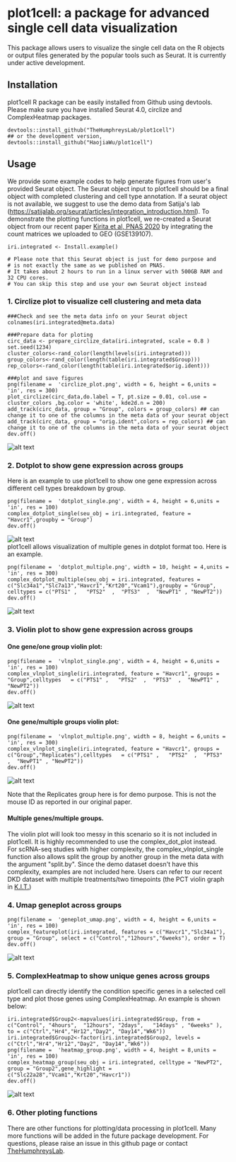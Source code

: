 # plot1cell: a package for advanced single cell data visualization

This package allows users to visualize the single cell data on the R objects or output files generated by the popular tools such as Seurat. It is currently under active development. 

## Installation
plot1cell R package can be easily installed from Github using devtools. Please make sure you have installed Seurat 4.0, circlize and ComplexHeatmap packages.
```
devtools::install_github("TheHumphreysLab/plot1cell")
## or the development version, devtools::install_github("HaojiaWu/plot1cell")
```

## Usage
We provide some example codes to help generate figures from user's provided Seurat object. The Seurat object input to plot1cell should be a final object with completed clustering and cell type annotation. If a seurat object is not available, we suggest to use the demo data from Satija's lab (https://satijalab.org/seurat/articles/integration_introduction.html). To demonstrate the plotting functions in plot1cell, we re-created a Seurat object from our recent paper <a href="https://www.pnas.org/doi/10.1073/pnas.2005477117">Kirita et al, PNAS 2020</a> by integrating the count matrices we uploaded to GEO (GSE139107).
```
iri.integrated <- Install.example() 

# Please note that this Seurat object is just for demo purpose and 
# is not exactly the same as we published on PNAS.
# It takes about 2 hours to run in a linux server with 500GB RAM and 32 CPU cores.
# You can skip this step and use your own Seurat object instead
```

### 1. Circlize plot to visualize cell clustering and meta data
```
###Check and see the meta data info on your Seurat object
colnames(iri.integrated@meta.data)  

###Prepare data for ploting
circ_data <- prepare_circlize_data(iri.integrated, scale = 0.8 )
set.seed(1234)
cluster_colors<-rand_color(length(levels(iri.integrated)))
group_colors<-rand_color(length(table(iri.integrated$Group)))
rep_colors<-rand_color(length(table(iri.integrated$orig.ident)))

###plot and save figures
png(filename =  'circlize_plot.png', width = 6, height = 6,units = 'in', res = 300)
plot_circlize(circ_data,do.label = T, pt.size = 0.01, col.use = cluster_colors ,bg.color = 'white', kde2d.n = 200)
add_track(circ_data, group = "Group", colors = group_colors) ## can change it to one of the columns in the meta data of your seurat object
add_track(circ_data, group = "orig.ident",colors = rep_colors) ## can change it to one of the columns in the meta data of your seurat object
dev.off()
```
![alt text](https://github.com/HaojiaWu/Plot1cell/blob/master/data/circlize_plot.png) <br />

### 2. Dotplot to show gene expression across groups
Here is an example to use plot1cell to show one gene expression across different cell types breakdown by group.
```
png(filename =  'dotplot_single.png', width = 4, height = 6,units = 'in', res = 100)
complex_dotplot_single(seu_obj = iri.integrated, feature = "Havcr1",groupby = "Group")
dev.off()
```
![alt text](https://github.com/HaojiaWu/Plot1cell/blob/master/data/dotplot_single.png) <br />
plot1cell allows visualization of multiple genes in dotplot format too. Here is an example.
```
png(filename =  'dotplot_multiple.png', width = 10, height = 4,units = 'in', res = 300)
complex_dotplot_multiple(seu_obj = iri.integrated, features = c("Slc34a1","Slc7a13","Havcr1","Krt20","Vcam1"),groupby = "Group", celltypes = c("PTS1" ,   "PTS2"  ,  "PTS3"  ,  "NewPT1" , "NewPT2"))
dev.off()
```
![alt text](https://github.com/HaojiaWu/Plot1cell/blob/master/data/dotplot_multiple.png) <br />

### 3. Violin plot to show gene expression across groups
#### One gene/one group violin plot:
```
png(filename =  'vlnplot_single.png', width = 4, height = 6,units = 'in', res = 100)
complex_vlnplot_single(iri.integrated, feature = "Havcr1", groups = "Group",celltypes   = c("PTS1" ,   "PTS2"  ,  "PTS3"  ,  "NewPT1" , "NewPT2"))
dev.off()
```
![alt text](https://github.com/HaojiaWu/Plot1cell/blob/master/data/vlnplot_single.png) <br />

#### One gene/multiple groups violin plot:
```
png(filename =  'vlnplot_multiple.png', width = 8, height = 6,units = 'in', res = 300)
complex_vlnplot_single(iri.integrated, feature = "Havcr1", groups = c("Group","Replicates"),celltypes   = c("PTS1" ,   "PTS2"  ,  "PTS3"  ,  "NewPT1" , "NewPT2"))
dev.off()
```
![alt text](https://github.com/HaojiaWu/Plot1cell/blob/master/data/vlnplot_multiple.png) <br />

Note that the Replicates group here is for demo purpose. This is not the mouse ID as reported in our original paper.

#### Multiple genes/multiple groups.
The violin plot will look too messy in this scenario so it is not included in plot1cell. It is highly recommended to use the complex_dot_plot instead. <br />
For scRNA-seq studies with higher complexity, the complex_vlnplot_single function also allows split the group by another group in the meta data with the argument "split.by". Since the demo dataset doesn't have this complexity, examples are not included here. Users can refer to our recent DKD dataset with multiple treatments/two timepoints (the PCT violin graph in <a href="https://humphreyslab.com/SingleCell/">K.I.T.</a>)

### 4. Umap geneplot across groups
```
png(filename =  'geneplot_umap.png', width = 4, height = 6,units = 'in', res = 100)
complex_featureplot(iri.integrated, features = c("Havcr1","Slc34a1"), group = "Group", select = c("Control","12hours","6weeks"), order = T)
dev.off()
```
![alt text](https://github.com/HaojiaWu/Plot1cell/blob/master/data/geneplot_umap.png) <br />

### 5. ComplexHeatmap to show unique genes across groups
plot1cell can directly identify the condition specific genes in a selected cell type and plot those genes using ComplexHeatmap. An example is shown below:
```
iri.integrated$Group2<-mapvalues(iri.integrated$Group, from = c("Control", "4hours",  "12hours", "2days",   "14days" , "6weeks" ),
to = c("Ctrl","Hr4","Hr12","Day2", "Day14","Wk6"))
iri.integrated$Group2<-factor(iri.integrated$Group2, levels = c("Ctrl","Hr4","Hr12","Day2", "Day14","Wk6"))
png(filename =  'heatmap_group.png', width = 4, height = 8,units = 'in', res = 100)
complex_heatmap_group(seu_obj = iri.integrated, celltype = "NewPT2", group = "Group2",gene_highlight = c("Slc22a28","Vcam1","Krt20","Havcr1"))
dev.off()
```
![alt text](https://github.com/HaojiaWu/Plot1cell/blob/master/data/heatmap_group.png) <br />

### 6. Other ploting functions
There are other functions for plotting/data processing in plot1cell. Many more functions will be added in the future package development. For questions, please raise an issue in this github page or contact <a href="https://humphreyslab.com">TheHumphreysLab</a>. 
